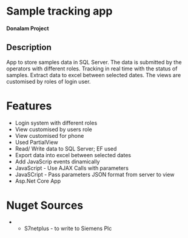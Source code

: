 # Sample tracking app
#### Donalam Project
## Description
App to store samples data in SQL Server.  The data is submitted by the operators with different roles. Tracking in real time with the status of samples. Extract data to excel between selected dates. The views are customised by roles of login user.

# Features
* Login system with different roles
* View customised by users role
* View customised for phone
* Used PartialView
* Read/ Write data to SQL Server; EF used
* Export data into excel between selected dates
* Add JavaScrip events dinamically 
* JavaScript - Use AJAX Calls with parameters
* JavaSCript - Pass parameters JSON format from server to view
* Asp.Net Core App

# Nuget Sources
* - S7netplus - to write to Siemens Plc